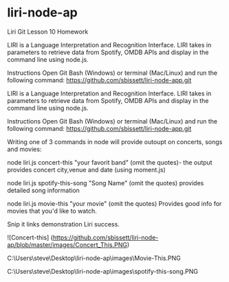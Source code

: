 # liri-node-ap
Liri Git Lesson 10 Homework


LIRI is a Language Interpretation and Recognition Interface. LIRI takes in parameters to retrieve data from Spotify, OMDB APIs and display in the command line using node.js.

Instructions
Open Git Bash (Windows) or terminal (Mac/Linux) and run the following command: https://github.com/sbissett/liri-node-app.git

LIRI is a Language Interpretation and Recognition Interface. LIRI takes in parameters to retrieve data from Spotify, OMDB APIs and display in the command line using node.js.

Instructions
Open Git Bash (Windows) or terminal (Mac/Linux) and run the following command: https://github.com/sbissett/liri-node-app.git

Writing one of 3 commands in node will provide outoupt on concerts, songs and movies:

node liri.js concert-this "your favorit band" (omit the quotes)- the output provides concert city,venue and date (using moment.js)

node liri.js spotify-this-song "Song Name" (omit the quotes) provides detailed song information

node liri.js movie-this "your movie" (omit the quotes)  Provides good info for movies that you'd like to watch.


Snip it links demonstration Liri success.

![Concert-this] (https://github.com/sbissett/liri-node-ap/blob/master/images/Concert_This.PNG)

C:\Users\steve\Desktop\liri-node-ap\images\Movie-This.PNG

C:\Users\steve\Desktop\liri-node-ap\images\spotify-this-song.PNG
